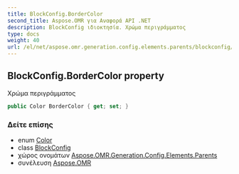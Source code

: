 ```yaml
---
title: BlockConfig.BorderColor
second_title: Aspose.OMR για Αναφορά API .NET
description: BlockConfig ιδιοκτησία. Χρώμα περιγράμματος
type: docs
weight: 40
url: /el/net/aspose.omr.generation.config.elements.parents/blockconfig/bordercolor/
---
```

## BlockConfig.BorderColor property

Χρώμα περιγράμματος

```csharp
public Color BorderColor { get; set; }
```

### Δείτε επίσης

* enum [Color](../../../aspose.omr.generation/color/)
* class [BlockConfig](../)
* χώρος ονομάτων [Aspose.OMR.Generation.Config.Elements.Parents](../../blockconfig/)
* συνέλευση [Aspose.OMR](../../../)


